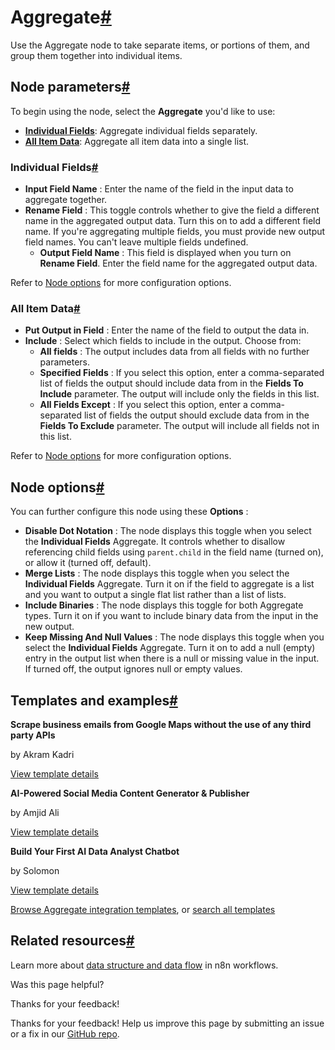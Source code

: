 [ ](https://github.com/n8n-io/n8n-docs/edit/main/docs/integrations/builtin/core-nodes/n8n-nodes-base.aggregate.md "Edit this page")

# Aggregate[#](#aggregate "Permanent link")

Use the Aggregate node to take separate items, or portions of them, and group them together into individual items.

## Node parameters[#](#node-parameters "Permanent link")

To begin using the node, select the **Aggregate** you'd like to use:

  * [**Individual Fields**](#individual-fields): Aggregate individual fields separately.
  * [**All Item Data**](#all-item-data): Aggregate all item data into a single list.



### Individual Fields[#](#individual-fields "Permanent link")

  * **Input Field Name** : Enter the name of the field in the input data to aggregate together.
  * **Rename Field** : This toggle controls whether to give the field a different name in the aggregated output data. Turn this on to add a different field name. If you're aggregating multiple fields, you must provide new output field names. You can't leave multiple fields undefined.
    * **Output Field Name** : This field is displayed when you turn on **Rename Field**. Enter the field name for the aggregated output data.



Refer to [Node options](#node-options) for more configuration options.

### All Item Data[#](#all-item-data "Permanent link")

  * **Put Output in Field** : Enter the name of the field to output the data in.
  * **Include** : Select which fields to include in the output. Choose from:
    * **All fields** : The output includes data from all fields with no further parameters.
    * **Specified Fields** : If you select this option, enter a comma-separated list of fields the output should include data from in the **Fields To Include** parameter. The output will include only the fields in this list.
    * **All Fields Except** : If you select this option, enter a comma-separated list of fields the output should exclude data from in the **Fields To Exclude** parameter. The output will include all fields not in this list.



Refer to [Node options](#node-options) for more configuration options.

## Node options[#](#node-options "Permanent link")

You can further configure this node using these **Options** :

  * **Disable Dot Notation** : The node displays this toggle when you select the **Individual Fields** Aggregate. It controls whether to disallow referencing child fields using `parent.child` in the field name (turned on), or allow it (turned off, default).
  * **Merge Lists** : The node displays this toggle when you select the **Individual Fields** Aggregate. Turn it on if the field to aggregate is a list and you want to output a single flat list rather than a list of lists.
  * **Include Binaries** : The node displays this toggle for both Aggregate types. Turn it on if you want to include binary data from the input in the new output.
  * **Keep Missing And Null Values** : The node displays this toggle when you select the **Individual Fields** Aggregate. Turn it on to add a null (empty) entry in the output list when there is a null or missing value in the input. If turned off, the output ignores null or empty values.



## Templates and examples[#](#templates-and-examples "Permanent link")

**Scrape business emails from Google Maps without the use of any third party APIs**

by Akram Kadri

[View template details](https://n8n.io/workflows/2567-scrape-business-emails-from-google-maps-without-the-use-of-any-third-party-apis/)

**AI-Powered Social Media Content Generator & Publisher**

by Amjid Ali

[View template details](https://n8n.io/workflows/2950-ai-powered-social-media-content-generator-and-publisher/)

**Build Your First AI Data Analyst Chatbot**

by Solomon

[View template details](https://n8n.io/workflows/3050-build-your-first-ai-data-analyst-chatbot/)

[Browse Aggregate integration templates](https://n8n.io/integrations/aggregate/), or [search all templates](https://n8n.io/workflows/)

## Related resources[#](#related-resources "Permanent link")

Learn more about [data structure and data flow](../../../../data/) in n8n workflows.

Was this page helpful? 

Thanks for your feedback! 

Thanks for your feedback! Help us improve this page by submitting an issue or a fix in our [GitHub repo](https://github.com/n8n-io/n8n-docs). 
